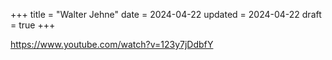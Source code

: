 +++
title = "Walter Jehne"
date = 2024-04-22
updated = 2024-04-22
draft = true
+++

https://www.youtube.com/watch?v=123y7jDdbfY
